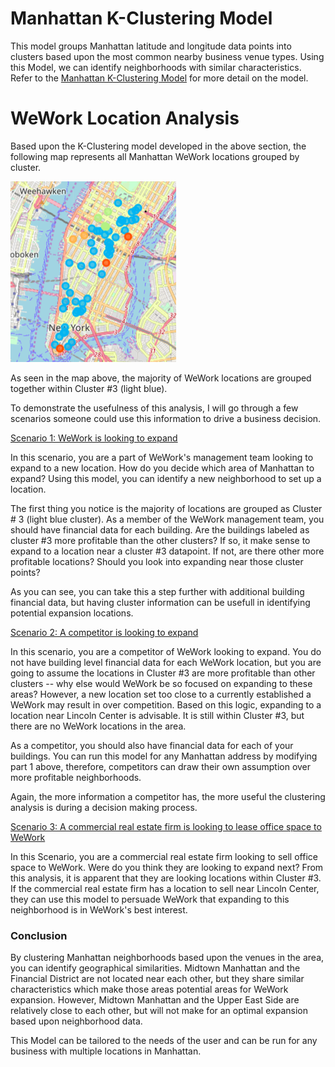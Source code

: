 # Manhattan K-Clustering Model
This model groups Manhattan latitude and longitude data points into clusters based upon the most common nearby business venue types. Using this Model, we can identify neighborhoods with similar characteristics. Refer to the [Manhattan K-Clustering Model](https://github.com/derekvogt3/Manhattan-K-Clustering-Model/blob/master/Manhattan%20K-Clustering%20Model%20-%20WeWork.ipynb) for more detail on the model.

# WeWork Location Analysis
Based upon the K-Clustering model developed in the above section, the following map represents all Manhattan WeWork locations grouped by cluster.

![Image of WeWork](https://raw.githubusercontent.com/derekvogt3/Manhattan-K-Clustering-Model/master/Screen%20Shot%202020-03-31%20at%201.17.50%20PM.png)

As seen in the map above, the majority of WeWork locations are grouped together within Cluster \#3 (light blue).

To demonstrate the usefulness of this analysis, I will go through a few scenarios someone could use this information to drive a business decision.

<ins>Scenario 1: WeWork is looking to expand</ins>

In this scenario, you are a part of WeWork's management team looking to expand to a new location. How do you decide which area of Manhattan to expand? Using this model, you can identify a new neighborhood to set up a location. 

The first thing you notice is the majority of locations are grouped as Cluster \# 3 (light blue cluster). As a member of the WeWork management team, you should have financial data for each building. Are the buildings labeled as cluster \#3 more profitable than the other clusters? If so, it make sense to expand to a location near a cluster \#3 datapoint. If not, are there other more profitable locations? Should you look into expanding near those cluster points?

As you can see, you can take this a step further with additional building financial data, but having cluster information can be usefull in identifying potential expansion locations.

<ins>Scenario 2: A competitor is looking to expand</ins>

In this scenario, you are a competitor of WeWork looking to expand. You do not have building level financial data for each WeWork location, but you are going to assume the locations in Cluster \#3 are more profitable than other clusters -- why else would WeWork be so focused on expanding to these areas? However, a new location set too close to a currently established a WeWork may result in over competition. Based on this logic, expanding to a location near Lincoln Center is advisable. It is still within Cluster \#3, but there are no WeWork locations in the area.


As a competitor, you should also have financial data for each of your buildings. You can run this model for any Manhattan address by modifying part 1 above, therefore, competitors can draw their own assumption over more profitable neighborhoods. 

Again, the more information a competitor has, the more useful the clustering analysis is during a decision making process. 


<ins>Scenario 3: A commercial real estate firm is looking to lease office space to WeWork</ins>

In this Scenario, you are a commercial real estate firm looking to sell office space to WeWork. Were do you think they are looking to expand next? From this analysis, it is apparent that they are looking locations within Cluster \#3. If the commercial real estate firm has a location to sell near Lincoln Center, they can use this model to persuade WeWork that expanding to this neighborhood is in WeWork's best interest. 

### Conclusion

By clustering Manhattan neighborhoods based upon the venues in the area, you can identify geographical similarities. Midtown Manhattan and the Financial District are not located near each other, but they share similar characteristics which make those areas potential areas for WeWork expansion. However, Midtown Manhattan and the Upper East Side are relatively close to each other, but will not make for an optimal expansion based upon neighborhood data.

This Model can be tailored to the needs of the user and can be run for any business with multiple locations in Manhattan.
